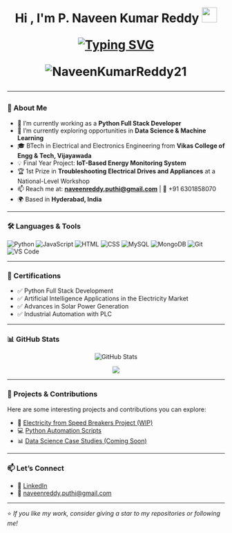 <h1 align="center">Hi , I'm P. Naveen Kumar Reddy <img src="https://media.giphy.com/media/hvRJCLFzcasrR4ia7z/giphy.gif" width="35"</h1>
<p align="center">
  <a href="https://github.com/NaveenKumarReddy21">
    <img src="https://readme-typing-svg.herokuapp.com?font=Fira+Code&weight=600&size=22&duration=3000&pause=1000&color=00F7FF&center=true&vCenter=true&width=600&height=60&lines=💻+Python+Full+Stack+Developer;📊+Aspiring+Data+Scientist;🌐+IoT+Enthusiast+%7C+AI+Learner;🚀+Problem+Solver+%7C+Tech+Explorer" alt="Typing SVG">
  </a>
</p>

<p align="center">
  <img src="https://komarev.com/ghpvc/?username=NaveenKumarReddy21&label=Profile%20views&color=0e75b6&style=flat" alt="NaveenKumarReddy21" />
</p>

---

### 🚀 About Me

- 🔭 I’m currently working as a **Python Full Stack Developer**
- 🌱 I’m currently exploring opportunities in **Data Science & Machine Learning**
- 🎓 BTech in Electrical and Electronics Engineering from **Vikas College of Engg & Tech, Vijayawada**
- 💡 Final Year Project: **IoT-Based Energy Monitoring System**
- 🏆 1st Prize in **Troubleshooting Electrical Drives and Appliances** at a National-Level Workshop
- 📫 Reach me at: **naveenreddy.puthi@gmail.com** | 📱 +91 6301858070
- 🌍 Based in **Hyderabad, India**

---

### 🛠️ Languages & Tools

![Python](https://img.shields.io/badge/-Python-3776AB?style=flat&logo=python&logoColor=white)
![JavaScript](https://img.shields.io/badge/-JavaScript-F7DF1E?style=flat&logo=javascript&logoColor=black)
![HTML](https://img.shields.io/badge/-HTML5-E34F26?style=flat&logo=html5&logoColor=white)
![CSS](https://img.shields.io/badge/-CSS3-1572B6?style=flat&logo=css3)
![MySQL](https://img.shields.io/badge/-MySQL-4479A1?style=flat&logo=mysql&logoColor=white)
![MongoDB](https://img.shields.io/badge/-MongoDB-4EA94B?style=flat&logo=mongodb&logoColor=white)
![Git](https://img.shields.io/badge/-Git-F05032?style=flat&logo=git&logoColor=white)
![VS Code](https://img.shields.io/badge/-VS%20Code-007ACC?style=flat&logo=visual-studio-code)

---

### 📘 Certifications

- ✅ Python Full Stack Development
- ✅ Artificial Intelligence Applications in the Electricity Market
- ✅ Advances in Solar Power Generation
- ✅ Industrial Automation with PLC

---

### 📊 GitHub Stats

<p align="center">
  <img src="https://github-readme-stats.vercel.app/api?username=NaveenKumarReddy21&show_icons=true&theme=tokyonight" alt="GitHub Stats" />
</p>

<p align="center">
  <img src="https://github-readme-streak-stats.herokuapp.com/?user=NaveenKumarReddy21&theme=tokyonight%22%20alt=%22GitHub%20Streak" />
</p>

---

### 🌱 Projects & Contributions

Here are some interesting projects and contributions you can explore:

- 🔧 [Electricity from Speed Breakers Project (WIP)](https://github.com/NaveenKumarReddy21)  
- 💻 [Python Automation Scripts](https://github.com/NaveenKumarReddy21)
- 📊 [Data Science Case Studies (Coming Soon)]()

---

### 📫 Let’s Connect

- 🔗 [LinkedIn](https://www.linkedin.com/in/naveenreddy21/)
- 📧 naveenreddy.puthi@gmail.com

---

⭐️ *If you like my work, consider giving a star to my repositories or following me!*
